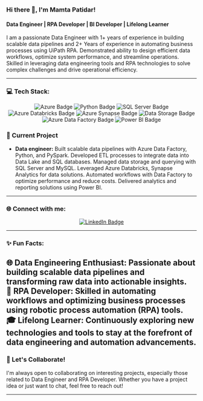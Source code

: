 ### Hi there 👋, I'm Mamta Patidar!

#### Data Engineer | RPA Developer | BI Developer | Lifelong Learner

I am a passionate Data Engineer with 1+ years of experience in building scalable data pipelines and 2+ Years of experience in automating business processes using UiPath RPA. Demonstrated ability to design efficient data workflows, optimize system performance, and streamline operations. Skilled in leveraging data engineering tools and RPA technologies to solve complex challenges and drive operational efficiency.

---

### 💻 Tech Stack:

<p align="center">
  <img src="https://img.shields.io/badge/Azure-0078D4?style=for-the-badge&logo=microsoft-azure&logoColor=white" alt="Azure Badge" />
  <img src="https://img.shields.io/badge/Python-FFD43B?style=for-the-badge&logo=python&logoColor=white" alt="Python Badge" />
  <img src="https://img.shields.io/badge/SQL_Server-CC2927?style=for-the-badge&logo=microsoft-sql-server&logoColor=white" alt="SQL Server Badge" />
  <img src="https://img.shields.io/badge/Azure_Databricks-FF420E?style=for-the-badge&logo=databricks&logoColor=white" alt="Azure Databricks Badge" />
  <img src="https://img.shields.io/badge/Azure_Synapse-0088d4?style=for-the-badge&logo=azure-synapse&logoColor=white" alt="Azure Synapse Badge" />
  <img src="https://img.shields.io/badge/Data_Storage-0078D4?style=for-the-badge&logo=microsoft-azure&logoColor=white" alt="Data Storage Badge" />
  <img src="https://img.shields.io/badge/Azure_Data_Factory-009CDE?style=for-the-badge&logo=microsoft-azure&logoColor=white" alt="Azure Data Factory Badge" />
  <img src="https://img.shields.io/badge/Power_BI-F2C811?style=for-the-badge&logo=powerbi&logoColor=white" alt="Power BI Badge" />
</p>


### 🚀 Current Project

- **Data engineer:** 
Built scalable data pipelines with Azure Data Factory, Python, and PySpark.
Developed ETL processes to integrate data into Data Lake and SQL databases.
Managed data storage and querying with SQL Server and MySQL.
Leveraged Azure Databricks, Synapse Analytics for data solutions.
Automated workflows with Data Factory to optimize performance and reduce costs.
Delivered analytics and reporting solutions using Power BI.

---

### 🌐 Connect with me:

<p align="center">
  <a href="www.linkedin.com/in/mamta-patidar-166557170">
    <img src="https://img.shields.io/badge/LinkedIn-%230077B5.svg?style=for-the-badge&logo=linkedin&logoColor=white" alt="LinkedIn Badge" />
  </a>
</p>

---

### ✨ Fun Facts:  

🌐 Data Engineering Enthusiast: Passionate about building scalable data pipelines and transforming raw data into actionable insights.</br>
🤖 RPA Developer: Skilled in automating workflows and optimizing business processes using robotic process automation (RPA) tools.</br>
🎓 Lifelong Learner: Continuously exploring new technologies and tools to stay at the forefront of data engineering and automation advancements.</br>
---


### 💬 Let's Collaborate!

I'm always open to collaborating on interesting projects, especially those related to Data Engineer and RPA Developer. Whether you have a project idea or just want to chat, feel free to reach out!

---

